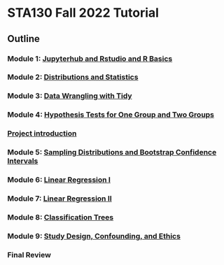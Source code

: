 # STA130 Fall 2022 Tutorial

## Outline

### Module 1: [Jupyterhub and Rstudio and R Basics](https://github.com/quin97/STA130_M1_Tutorial)

### Module 2: [Distributions and Statistics](https://github.com/quin97/STA130_M2_Tutorial)

### Module 3: [Data Wrangling with Tidy](https://github.com/quin97/STA130_M3_Tutorial)

### Module 4: [Hypothesis Tests for One Group and Two Groups](https://github.com/quin97/STA130_M4.5_Tutorial)

### [Project introduction]()

### Module 5: [Sampling Distributions and Bootstrap Confidence Intervals](https://github.com/quin97/STA130_M6_Tutorial)

### Module 6: [Linear Regression I](https://github.com/quin97/STA130_M7_Tutorial)

### Module 7: [Linear Regression II](https://github.com/quin97/STA130_M8_Tutorial)

### Module 8: [Classification Trees](https://github.com/quin97/STA130_M9_Tutorial)

### Module 9: [Study Design, Confounding, and Ethics](https://github.com/quin97/STA130_M10_Tutorial)

### Final Review
